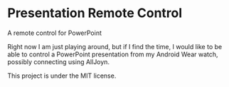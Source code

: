 # Presentation Remote Control

A remote control for PowerPoint

Right now I am just playing around, but if I find the time, I would like to be able to control a PowerPoint presentation from my Android Wear watch, possibly connecting using AllJoyn.

This project is under the MIT license.
